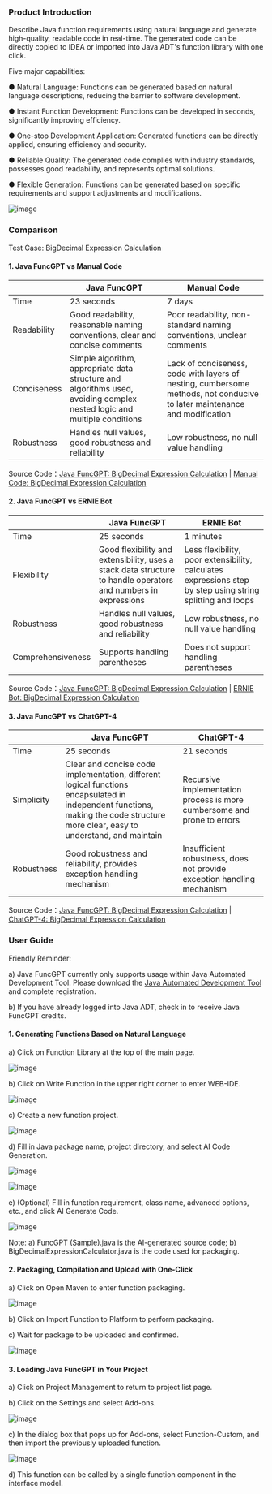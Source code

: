 ### Product Introduction

Describe Java function requirements using natural language and generate high-quality, readable code in real-time. The generated code can be directly copied to IDEA or imported into Java ADT's function library with one click.

Five major capabilities:

● Natural Language: Functions can be generated based on natural language descriptions, reducing the barrier to software development.

● Instant Function Development: Functions can be developed in seconds, significantly improving efficiency.

● One-stop Development Application: Generated functions can be directly applied, ensuring efficiency and security.

● Reliable Quality: The generated code complies with industry standards, possesses good readability, and represents optimal solutions.

● Flexible Generation: Functions can be generated based on specific requirements and support adjustments and modifications.

![image](https://github.com/feisuanyz/Java-FuncGPT/assets/79617492/41b74106-e4c1-4f13-b1e9-91c9fc069913)

### Comparison

Test Case: BigDecimal Expression Calculation

#### 1. Java FuncGPT vs Manual Code

|     | Java FuncGPT                | Manual Code                           |
|-----|-----------------------------|------------------------------------|
| Time  | 23 seconds                     | 7 days                               |
| Readability | Good readability, reasonable naming conventions, clear and concise comments   | Poor readability, non-standard naming conventions, unclear comments    |
| Conciseness | Simple algorithm, appropriate data structure and algorithms used, avoiding complex nested logic and multiple conditions | Lack of conciseness, code with layers of nesting, cumbersome methods, not conducive to later maintenance and modification |
| Robustness | Handles null values, good robustness and reliability  | Low robustness, no null value handling  |

Source Code：[Java FuncGPT: BigDecimal Expression Calculation](https://github.com/feisuanyz/Java-FuncGPT/blob/main/FuncGPT%EF%BC%88%E6%85%A7%E5%87%BD%E6%95%B0%EF%BC%89%E5%AF%B9%E6%AF%94%E6%A1%88%E4%BE%8B%20/FuncGPT%E4%BB%A3%E7%A0%81%EF%BC%9ABigDecimal%E8%A1%A8%E8%BE%BE%E5%BC%8F%E8%BF%90%E7%AE%97.md) | [Manual Code: BigDecimal Expression Calculation](https://github.com/feisuanyz/Java-FuncGPT/blob/main/FuncGPT%EF%BC%88%E6%85%A7%E5%87%BD%E6%95%B0%EF%BC%89%E5%AF%B9%E6%AF%94%E6%A1%88%E4%BE%8B%20/%E4%BA%BA%E5%B7%A5%E4%BB%A3%E7%A0%81%EF%BC%9ABigDecimal%E8%A1%A8%E8%BE%BE%E5%BC%8F%E8%BF%90%E7%AE%97.md)

#### 2. Java FuncGPT vs ERNIE Bot

|     | Java FuncGPT                    | ERNIE Bot                                       |
|-----|---------------------------------|------------------------------------------------|
| Time  | 25 seconds                  | 1 minutes                                   |
| Flexibility | Good flexibility and extensibility, uses a stack data structure to handle operators and numbers in expressions | Less flexibility, poor extensibility, calculates expressions step by step using string splitting and loops|
| Robustness | Handles null values, good robustness and reliability   | Low robustness, no null value handling     |
| Comprehensiveness | Supports handling parentheses | Does not support handling parentheses  |

Source Code：[Java FuncGPT: BigDecimal Expression Calculation](https://github.com/feisuanyz/Java-FuncGPT/blob/main/FuncGPT%EF%BC%88%E6%85%A7%E5%87%BD%E6%95%B0%EF%BC%89%E5%AF%B9%E6%AF%94%E6%A1%88%E4%BE%8B%20/FuncGPT%E4%BB%A3%E7%A0%81%EF%BC%9ABigDecimal%E8%A1%A8%E8%BE%BE%E5%BC%8F%E8%BF%90%E7%AE%97.md) | [ERNIE Bot: BigDecimal Expression Calculation](https://github.com/feisuanyz/Java-FuncGPT/blob/main/FuncGPT%EF%BC%88%E6%85%A7%E5%87%BD%E6%95%B0%EF%BC%89%E5%AF%B9%E6%AF%94%E6%A1%88%E4%BE%8B%20/%E6%96%87%E5%BF%83%E4%B8%80%E8%A8%80%E4%BB%A3%E7%A0%81%EF%BC%9ABigDecimal%E8%A1%A8%E8%BE%BE%E5%BC%8F%E8%BF%90%E7%AE%97.md)

#### 3. Java FuncGPT vs ChatGPT-4

|     | Java FuncGPT                   | ChatGPT-4                                           |
|-----|---------------------------------|------------------------------------------------|
| Time  | 25 seconds                  | 21 seconds                                    |
| Simplicity | Clear and concise code implementation, different logical functions encapsulated in independent functions, making the code structure more clear, easy to understand, and maintain | Recursive implementation process is more cumbersome and prone to errors|
| Robustness | Good robustness and reliability, provides exception handling mechanism | Insufficient robustness, does not provide exception handling mechanism   |

Source Code：[Java FuncGPT: BigDecimal Expression Calculation](https://github.com/feisuanyz/Java-FuncGPT/blob/main/FuncGPT%EF%BC%88%E6%85%A7%E5%87%BD%E6%95%B0%EF%BC%89%E5%AF%B9%E6%AF%94%E6%A1%88%E4%BE%8B%20/FuncGPT%E4%BB%A3%E7%A0%81%EF%BC%9ABigDecimal%E8%A1%A8%E8%BE%BE%E5%BC%8F%E8%BF%90%E7%AE%97.md) | [ChatGPT-4: BigDecimal Expression Calculation](https://github.com/feisuanyz/Java-FuncGPT/blob/main/FuncGPT%EF%BC%88%E6%85%A7%E5%87%BD%E6%95%B0%EF%BC%89%E5%AF%B9%E6%AF%94%E6%A1%88%E4%BE%8B%20/ChatGPT-4%E4%BB%A3%E7%A0%81%EF%BC%9ABigDecimal%E8%A1%A8%E8%BE%BE%E5%BC%8F%E8%BF%90%E7%AE%97.md)

### User Guide

Friendly Reminder:

a) Java FuncGPT currently only supports usage within Java Automated Development Tool. Please download the [Java Automated Development Tool](https://github.com/feisuanyz/Java-ADT/tree/main#java-automated-development-tooljava-adt) and complete registration.

b) If you have already logged into Java ADT, check in to receive Java FuncGPT credits.

#### 1. Generating Functions Based on Natural Language

a) Click on Function Library at the top of the main page.

![image](https://github.com/feisuanyz/Java-FuncGPT/assets/79617492/ccef44de-ccd3-4eae-897c-ffa4f597973d)

b) Click on Write Function in the upper right corner to enter WEB-IDE.

![image](https://github.com/feisuanyz/Java-FuncGPT/assets/79617492/83d9d751-a999-42f4-999d-d17d9747ed59)

c) Create a new function project.

![image](https://github.com/feisuanyz/Java-FuncGPT/assets/79617492/71448273-2c4b-42e3-8ccc-08c46a15ce0a)

d) Fill in Java package name, project directory, and select AI Code Generation.

![image](https://github.com/feisuanyz/Java-FuncGPT/assets/79617492/1499b4f8-aa78-4445-a3a9-4de6edf8d41f)

![image](https://github.com/feisuanyz/Java-FuncGPT/assets/79617492/147009e6-89bb-4ba3-bef8-eb7e9e564db1)

e) (Optional) Fill in function requirement, class name, advanced options, etc., and click AI Generate Code.

![image](https://github.com/feisuanyz/Java-FuncGPT/assets/79617492/589b22c9-3c6f-4453-b9ad-0bc0f0bd6608)

Note: a) FuncGPT (Sample).java is the AI-generated source code; b) BigDecimalExpressionCalculator.java is the code used for packaging.

#### 2. Packaging, Compilation and Upload with One-Click

a) Click on Open Maven to enter function packaging.

![image](https://github.com/feisuanyz/Java-FuncGPT/assets/79617492/269f89c2-c362-4349-b36a-0fa8fa9b6304)

b) Click on Import Function to Platform to perform packaging.

c) Wait for package to be uploaded and confirmed.

![image](https://github.com/feisuanyz/Java-FuncGPT/assets/79617492/50e66be0-2cbe-4486-afb9-68dde02d12e0)

#### 3. Loading Java FuncGPT in Your Project

a) Click on Project Management to return to project list page.

b) Click on the Settings and select Add-ons.

![image](https://github.com/feisuanyz/Java-FuncGPT/assets/79617492/d2e2e47d-ac8c-4cc8-bed4-4f24ac0f8b58)

c) In the dialog box that pops up for Add-ons, select Function-Custom, and then import the previously uploaded function.

![image](https://github.com/feisuanyz/Java-FuncGPT/assets/79617492/1ebd1d4d-f2d5-4add-ae6f-57b4d9378376)

d) This function can be called by a single function component in the interface model.
